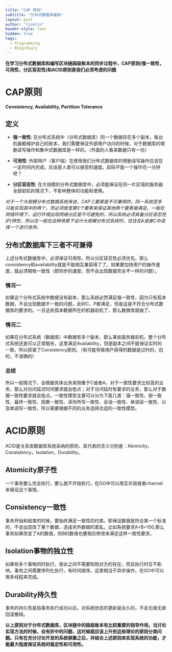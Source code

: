 ```yaml
---
title: "CAP 原则"
subtitle: "分布式数据库基础"
layout: post
author: "lizelin"
header-style: text
hidden: true
tags:
  - Programming
  - Blog/diary
---
```

**在学习分布式数据库和编写区块链超级账本的同步过程中，CAP原则(强一致性，可用性，分区容忍性)和ACID原则是我们必须考虑的问题**

# CAP原则

**Consistency, Availability,  Partition Tolerance**

## 定义

* **强一致性**: 在分布式系统中（分布式数据库）同一个数据存在多个副本，每台机器都维护自己的账本，我们需要保证外部用户访问的时候，对于数据库的增删读写操作和集中式数据库是一样的。（外面的人看来数据只有一份）

* **可用性**:  外部用户（客户端）在使用我们分布式数据库的增删读写操作应该在一定时间内完成，应该是人类可以接受的速度。起码不能一个操作花一分钟吧？

* **分区容忍性**:  在大规模的分布式数据库中，必须能保证在同一片区域的服务器全部宕机的情况下，不影响整体的功能和使用。

  

*对于一个大规模分布式数据系统来说，CAP三要素是不可兼得的，同一系统至多只能实现其中的两个，而必须放宽第3个要素来保证其他两个要素被满足。一般在网络环境下，运行环境出现网络分区是不可避免的，所以系统必须具备分区容忍性(P)特性，所以在一般在这种场景下设计大规模分布式系统时，往往在A或者C中选择一个进行舍弃。*

## 分布式数据库下三者不可兼得

上述分布式数据库中，必须保证可用性，所以分区容忍性必须优先。那么consistency和availability就是不能相互兼容得了了。如果要加快用户的操作速度，就必须牺牲一致性（即同步的速度，而不会出现数据完全不一样的问题）。

### 情况一

如果这个分布式系统中数据没有副本，那么系统必然满足强一致性，因为只有孤本数据，不会出现数据不一致的问题，此时C、P都满足，但是这是不符合分布式数据库的要求的。一旦这些孤本数据所在的机器宕机了，那么数据库就崩了。

### 情况二

如果在分布式系统（数据库）中数据有多个副本，那么某些服务器宕机，整个分布式系统还是可以正常服务，这里满足Availability，但是副本之间不能保证实时的一致，所以损害了Consistency原则。（有可能导致用户获得的数据是过时的，旧的，不准确的）

### 总结

所以一般情况下，会根据具体业务来侧重于C或者A，对于一致性要求比较高的业务，那么对访问延迟时间要求就会低点；对于访问延时有要求的业务，那么对于数据一致性要求就会低点。一致性模型主要可以分为下面几类：强一致性、弱一致性、最终一致性、因果一致性、读你所写一致性、会话一致性、单调读一致性、以及单调写一致性，所以需要根据不同的业务选择合适的一致性模型。

# ACID原则

ACID是关系型数据库系统采纳的原则，其代表的含义分别是：Atomicity，Consistency，Isolation，Durability。

## Atomicity原子性

一个事务要么完全执行，要么就不开始执行。在GO中可以用互斥锁或者channel来保证这个事情。

## Consistency一致性

事务开始和结束的时候，要始终满足一致性的约束。即保证数据是符合某一个标准的，不会出现改了某个数据，造成另外数据的紊乱。比如系统要求A+B=100,那么事务如果改变了A的数值，则B的数值也要相应修改来满足这样一致性要求。

## Isolation事物的独立性

如果有多个事物同时执行，彼此之间不需要知晓对方的存在，而且执行时互不影响，事务之间需要序列化执行，有时间顺序。这里相当于异步操作，在GO中可以用多线程来完成。

## Durability持久性

事务的持久性是指事务执行成功以后，对系统状态的更新是永久的，不会无缘无故回滚撤销。



**以上原则对于分布式数据库，区块链中的超级账本有比较重要的指导作用。当讨论实现方法的时候，会有折中的问题，这时候就应该上升到这些理论的原则分类问题。只有在充分讨论开发的系统侧重之后，并结合上述原则来实现系统的功能，才能最大程度保证系统的稳定性和可用性。**


